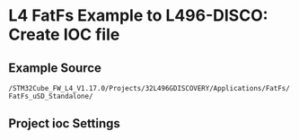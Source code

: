 # L4 FatFs Example to L496-DISCO: Create IOC file

## Example Source
`/STM32Cube_FW_L4_V1.17.0/Projects/32L496GDISCOVERY/Applications/FatFs/FatFs_uSD_Standalone/`

## Project ioc Settings

